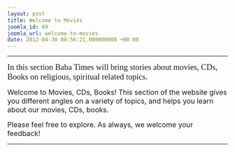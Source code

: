 ```yaml
---
layout: post
title: Welcome to Movies
joomla_id: 89
joomla_url: welcome-to-movies
date: 2012-04-30 00:56:21.000000000 +00:00
---
```

<hr />
<p style="margin-bottom: 0.0001pt; line-height: normal;"><span style="font-size: 14pt; font-family: 'Verdana','sans-serif';">In this section Baba Times will bring stories about movies, CDs, Books on religious, spiritual related topics.</span></p>
<p><span style="font-family: trebuchet ms,geneva; font-size: 14pt;"></span><span style="font-size: 12pt;">Welcome to Movies, CDs, Books! This section of the website gives you different angles on a variety of topics, and helps you learn about our movies, CDs, books.<br /></span></p>
<p><span style="font-size: 12pt;">Please feel free to explore. As always, we welcome your feedback!</span></p>
<hr />
<p>&nbsp;</p>
